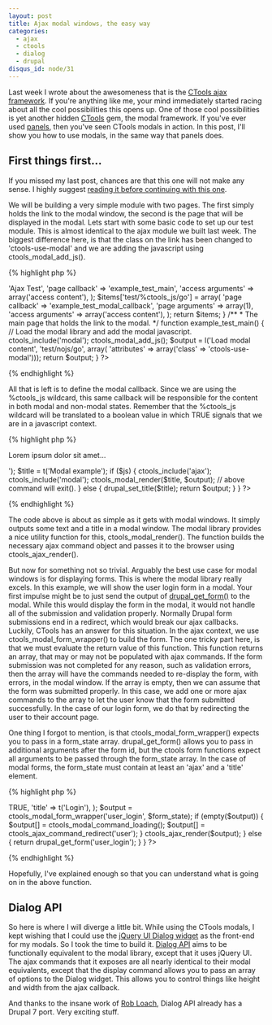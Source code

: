 ```yaml
---
layout: post
title: Ajax modal windows, the easy way
categories:
  - ajax
  - ctools
  - dialog
  - drupal
disqus_id: node/31
---
```


Last week I wrote about the awesomeness that is the <a href="/node/30">CTools ajax framework</a>.  If you're anything like me, your mind immediately started racing about all the cool possibilities this opens up.  One of those cool possibilities is yet another hidden <a href="http://drupal.org/project/ctools" title="Chaos Tools project page on Drupal.org">CTools</a> gem, the modal framework.  If you've ever used <a href="http://drupal.org/project/panels" title="Panels project page on Drupal.org">panels</a>, then you've seen CTools modals in action.  In this post, I'll show you how to use modals, in the same way that panels does.

## First things first...

If you missed my last post, chances are that this one will not make any sense.  I highly suggest <a href="/node/30">reading it before continuing with this one</a>.

We will be building a very simple module with two pages.  The first simply holds the link to the modal window, the second is the page that will be displayed in the modal.  Lets start with some basic code to set up our test module.  This is almost identical to the ajax module we built last week.  The biggest difference here, is that the class on the link has been changed to 'ctools-use-modal' and we are adding the javascript using ctools_modal_add_js().

{% highlight php %}
<?php
/**
 * Implementation of hook_menu().
 */
function example_menu() {  
  $items = array();
  $items['test'] = array(
    'title' => 'Ajax Test',
    'page callback' => 'example_test_main',
    'access arguments' => array('access content'),
  );
  $items['test/%ctools_js/go'] = array(
    'page callback' => 'example_test_modal_callback',
    'page arguments' => array(1),
    'access arguments' => array('access content'),
  );
  return $items;
}

/**
 * The main page that holds the link to the modal.
 */
function example_test_main() {
  // Load the modal library and add the modal javascript.
  ctools_include('modal');
  ctools_modal_add_js();

  $output = l('Load modal content', 'test/nojs/go', array(
    'attributes' => array('class' => 'ctools-use-modal')));

  return $output;
}
?>
{% endhighlight %}

All that is left is to define the modal callback.  Since we are using the %ctools_js wildcard, this same callback will be responsible for the content in both modal and non-modal states.  Remember that the %ctools_js wildcard will be translated to a boolean value in which TRUE signals that we are in a javascript context.

{% highlight php %}
<?php
function example_test_modal_callback($js = FALSE) {
  $output = t('<p>Lorem ipsum dolor sit amet...</p>');
  $title = t('Modal example');
  if ($js) {
    ctools_include('ajax');
    ctools_include('modal');
    ctools_modal_render($title, $output);
    // above command will exit().
  }
  else {
    drupal_set_title($title);
    return $output;
  }
}
?>
{% endhighlight %}

The code above is about as simple as it gets with modal windows.  It simply outputs some text and a title in a modal window.  The modal library provides a nice utility function for this, ctools_modal_render().  The function builds the necessary ajax command object and passes it to the browser using ctools_ajax_render().

But now for something not so trivial.  Arguably the best use case for modal windows is for displaying forms.  This is where the modal library really excels.  In this example, we will show the user login form in a modal.  Your first impulse might be to just send the output of <a href="http://api.drupal.org/api/function/drupal_get_form/6" title="drupal_get_form() on api.drupal.org">drupal_get_form()</a> to the modal.  While this would display the form in the modal, it would not handle all of the submission and validation properly.  Normally Drupal form submissions end in a redirect, which would break our ajax callbacks.  Luckily, CTools has an answer for this situation.  In the ajax context, we use ctools_modal_form_wrapper() to build the form.  The one tricky part here, is that we must evaluate the return value of this function.  This function returns an array, that may or may not be populated with ajax commands.  If the form submission was not completed for any reason, such as validation errors, then the array will have the commands needed to re-display the form, with errors, in the modal window.  If the array is empty, then we can assume that the form was submitted properly.  In this case, we add one or more ajax commands to the array to let the user know that the form submitted successfully.  In the case of our login form, we do that by redirecting the user to their account page.

One thing I forgot to mention, is that ctools_modal_form_wrapper() expects you to pass in a form_state array.  drupal_get_form() allows you to pass in additional arguments after the form id, but the ctools form functions expect all arguments to be passed through the form_state array.  In the case of modal forms, the form_state must contain at least an 'ajax' and a 'title' element.

{% highlight php %}
<?php
function example_test_modal_callback($js = FALSE) {
  if ($js) {
    ctools_include('ajax');
    ctools_include('modal');
    $form_state = array(
      'ajax' => TRUE,
      'title' => t('Login'),
    );
    $output = ctools_modal_form_wrapper('user_login', $form_state);
    if (empty($output)) {
      $output[] = ctools_modal_command_loading();
      $output[] = ctools_ajax_command_redirect('user');
    }
    ctools_ajax_render($output);
  }
  else {
    return drupal_get_form('user_login');
  }
}
?>
{% endhighlight %}

Hopefully, I've explained enough so that you can understand what is going on in the above function.

## Dialog API

So here is where I will diverge a little bit.  While using the CTools modals, I kept wishing that I could use the <a href="http://jqueryui.com/demos/dialog/">jQuery UI Dialog widget</a> as the front-end for my modals.  So I took the time to build it.  <a href="http://drupal.org/project/dialog" title="Dialog API project page on Drupal.org">Dialog API</a> aims to be functionally equivalent to the modal library, except that it uses jQuery UI.  The ajax commands that it exposes are all nearly identical to their modal equivalents, except that the display command allows you to pass an array of options to the Dialog widget.  This allows you to control things like height and width from the ajax callback.

And thanks to the insane work of <a href="http://robloach.net/" title="Does this guy ever sleep?">Rob Loach</a>, Dialog API already has a Drupal 7 port.  Very exciting stuff.
